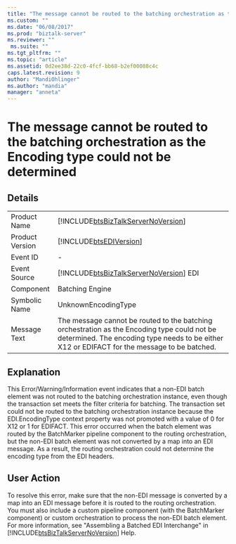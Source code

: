 ```yaml
---
title: "The message cannot be routed to the batching orchestration as the Encoding type could not be determined | Microsoft Docs"
ms.custom: ""
ms.date: "06/08/2017"
ms.prod: "biztalk-server"
ms.reviewer: ""
 ms.suite: ""
ms.tgt_pltfrm: ""
ms.topic: "article"
ms.assetid: 0d2ee38d-22c0-4fcf-bb68-b2ef00088c4c
caps.latest.revision: 9
author: "MandiOhlinger"
ms.author: "mandia"
manager: "anneta"
---
```

# The message cannot be routed to the batching orchestration as the Encoding type could not be determined
## Details  
  
|||  
|-|-|  
|Product Name|[!INCLUDE[btsBizTalkServerNoVersion](../includes/btsbiztalkservernoversion-md.md)]|  
|Product Version|[!INCLUDE[btsEDIVersion](../includes/btsediversion-md.md)]|  
|Event ID|-|  
|Event Source|[!INCLUDE[btsBizTalkServerNoVersion](../includes/btsbiztalkservernoversion-md.md)] EDI|  
|Component|Batching Engine|  
|Symbolic Name|UnknownEncodingType|  
|Message Text|The message cannot be routed to the batching orchestration as the Encoding type could not be determined. The encoding type needs to be either X12 or EDIFACT for the message to be batched.|  
  
## Explanation  
 This Error/Warning/Information event indicates that a non-EDI batch element was not routed to the batching orchestration instance, even though the transaction set meets the filter criteria for batching. The transaction set could not be routed to the batching orchestration instance because the EDI.EncodingType context property was not promoted with a value of 0 for X12 or 1 for EDIFACT. This error occurred when the batch element was routed by the BatchMarker pipeline component to the routing orchestration, but the non-EDI batch element was not converted by a map into an EDI message. As a result, the routing orchestration could not determine the encoding type from the EDI headers.  
  
## User Action  
 To resolve this error, make sure that the non-EDI message is converted by a map into an EDI message before it is routed to the routing orchestration. You must also include a custom pipeline component (with the BatchMarker component) or custom orchestration to process the non-EDI batch element. For more information, see "Assembling a Batched EDI Interchange" in [!INCLUDE[btsBizTalkServerNoVersion](../includes/btsbiztalkservernoversion-md.md)] Help.